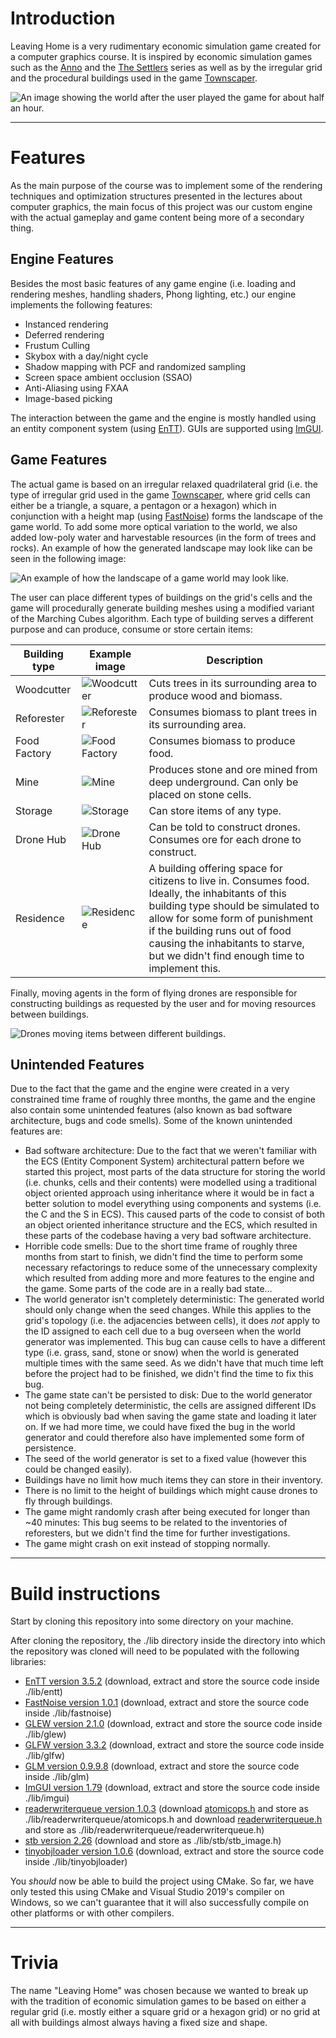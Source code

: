 # Introduction

Leaving Home is a very rudimentary economic simulation game created for a computer graphics course. It is inspired by economic simulation games such as the [Anno](https://en.wikipedia.org/wiki/Anno_%28series%29) and the [The Settlers](https://en.wikipedia.org/wiki/The_Settlers) series as well as by the irregular grid and the procedural buildings used in the game [Townscaper](https://en.wikipedia.org/wiki/Townscaper).

![An image showing the world after the user played the game for about half an hour.](./screenshots/Gameplay.png)

---

# Features

As the main purpose of the course was to implement some of the rendering techniques and optimization structures presented in the lectures about computer graphics, the main focus of this project was our custom engine with the actual gameplay and game content being more of a secondary thing.

## Engine Features

Besides the most basic features of any game engine (i.e. loading and rendering meshes, handling shaders, Phong lighting, etc.) our engine implements the following features:
  - Instanced rendering
  - Deferred rendering
  - Frustum Culling
  - Skybox with a day/night cycle
  - Shadow mapping with PCF and randomized sampling
  - Screen space ambient occlusion (SSAO)
  - Anti-Aliasing using FXAA
  - Image-based picking

The interaction between the game and the engine is mostly handled using an entity component system (using [EnTT](https://github.com/skypjack/entt)). GUIs are supported using [ImGUI](https://github.com/ocornut/imgui).

## Game Features

The actual game is based on an irregular relaxed quadrilateral grid (i.e. the type of irregular grid used in the game [Townscaper](https://en.wikipedia.org/wiki/Townscaper), where grid cells can either be a triangle, a square, a pentagon or a hexagon) which in conjunction with a height map (using [FastNoise](https://github.com/Auburn/FastNoise)) forms the landscape of the game world. To add some more optical variation to the world, we also added low-poly water and harvestable resources (in the form of trees and rocks). An example of how the generated landscape may look like can be seen in the following image:

![An example of how the landscape of a game world may look like.](./screenshots/Landscape.png)

The user can place different types of buildings on the grid's cells and the game will procedurally generate building meshes using a modified variant of the Marching Cubes algorithm. Each type of building serves a different purpose and can produce, consume or store certain items:

| Building type | Example image | Description |
| --- | --- | --- |
| Woodcutter | ![Woodcutter](./screenshots/Woodcutter.png) | Cuts trees in its surrounding area to produce wood and biomass. |
| Reforester | ![Reforester](./screenshots/Reforester.png) | Consumes biomass to plant trees in its surrounding area. |
| Food Factory | ![Food Factory](./screenshots/Food_Factory.png) | Consumes biomass to produce food. |
| Mine | ![Mine](./screenshots/Mine.png) | Produces stone and ore mined from deep underground. Can only be placed on stone cells. |
| Storage | ![Storage](./screenshots/Storage.png) | Can store items of any type. |
| Drone Hub | ![Drone Hub](./screenshots/Drone_Hub.png) | Can be told to construct drones. Consumes ore for each drone to construct. |
| Residence | ![Residence](./screenshots/Residence.png) | A building offering space for citizens to live in. Consumes food. <br /> Ideally, the inhabitants of this building type should be simulated to allow for some form of punishment if the building runs out of food causing the inhabitants to starve, but we didn't find enough time to implement this. |

Finally, moving agents in the form of flying drones are responsible for constructing buildings as requested by the user and for moving resources between buildings.

![Drones moving items between different buildings.](./screenshots/Drones.gif)

## Unintended Features

Due to the fact that the game and the engine were created in a very constrained time frame of roughly three months, the game and the engine also contain some unintended features (also known as bad software architecture, bugs and code smells). Some of the known unintended features are:

  - Bad software architecture: Due to the fact that we weren't familiar with the ECS (Entity Component System) architectural pattern before we started this project, most parts of the data structure for storing the world (i.e. chunks, cells and their contents) were modelled using a traditional object oriented approach using inheritance where it would be in fact a better solution to model everything using components and systems (i.e. the C and the S in ECS). This caused parts of the code to consist of both an object oriented inheritance structure and the ECS, which resulted in these parts of the codebase having a very bad software architecture.
  - Horrible code smells: Due to the short time frame of roughly three months from start to finish, we didn't find the time to perform some necessary refactorings to reduce some of the unnecessary complexity which resulted from adding more and more features to the engine and the game. Some parts of the code are in a really bad state...
  - The world generator isn't completely deterministic: The generated world should only change when the seed changes. While this applies to the grid's topology (i.e. the adjacencies between cells), it does *not* apply to the ID assigned to each cell due to a bug overseen when the world generator was implemented. This bug can cause cells to have a different type (i.e. grass, sand, stone or snow) when the world is generated multiple times with the same seed. As we didn't have that much time left before the project had to be finished, we didn't find the time to fix this bug.
  - The game state can't be persisted to disk: Due to the world generator not being completely deterministic, the cells are assigned different IDs which is obviously bad when saving the game state and loading it later on. If we had more time, we could have fixed the bug in the world generator and could therefore also have implemented some form of persistence.
  - The seed of the world generator is set to a fixed value (however this could be changed easily).
  - Buildings have no limit how much items they can store in their inventory.
  - There is no limit to the height of buildings which might cause drones to fly through buildings.
  - The game might randomly crash after being executed for longer than ~40 minutes: This bug seems to be related to the inventories of reforesters, but we didn't find the time for further investigations.
  - The game might crash on exit instead of stopping normally.

---

# Build instructions

Start by cloning this repository into some directory on your machine.

After cloning the repository, the ./lib directory inside the directory into which the repository was cloned will need to be populated with the following libraries:
  - [EnTT version 3.5.2](https://github.com/skypjack/entt/releases/tag/v3.5.2) (download, extract and store the source code inside ./lib/entt)
  - [FastNoise version 1.0.1](https://github.com/Auburn/FastNoise/releases/tag/v1.0.1) (download, extract and store the source code inside ./lib/fastnoise)
  - [GLEW version 2.1.0](https://github.com/nigels-com/glew/releases/tag/glew-2.1.0) (download, extract and store the source code inside ./lib/glew)
  - [GLFW version 3.3.2](https://github.com/glfw/glfw/releases/tag/3.3.2) (download, extract and store the source code inside ./lib/glfw)
  - [GLM version 0.9.9.8](https://github.com/g-truc/glm/releases) (download, extract and store the source code inside ./lib/glm)
  - [ImGUI version 1.79](https://github.com/ocornut/imgui/releases/tag/v1.79) (download, extract and store the source code inside ./lib/imgui)
  - [readerwriterqueue version 1.0.3](https://github.com/cameron314/readerwriterqueue/releases/tag/v1.0.3) (download [atomicops.h](https://github.com/cameron314/readerwriterqueue/blob/435e36540e306cac40fcfeab8cc0a22d48464509/atomicops.h) and store as ./lib/readerwriterqueue/atomicops.h and download [readerwriterqueue.h](https://github.com/cameron314/readerwriterqueue/blob/435e36540e306cac40fcfeab8cc0a22d48464509/readerwriterqueue.h) and store as ./lib/readerwriterqueue/readerwriterqueue.h)
  - [stb version 2.26](https://github.com/nothings/stb/blob/b42009b3b9d4ca35bc703f5310eedc74f584be58/stb_image.h) (download and store as ./lib/stb/stb_image.h)
  - [tinyobjloader version 1.0.6](https://github.com/tinyobjloader/tinyobjloader/releases/tag/v1.0.6) (download, extract and store the source code inside ./lib/tinyobjloader)

You *should* now be able to build the project using CMake. So far, we have only tested this using CMake and Visual Studio 2019's compiler on Windows, so we can't guarantee that it will also successfully compile on other platforms or with other compilers.

---

# Trivia

The name "Leaving Home" was chosen because we wanted to break up with the tradition of economic simulation games to be based on either a regular grid (i.e. mostly either a square grid or a hexagon grid) or no grid at all with buildings almost always having a fixed size and shape.
